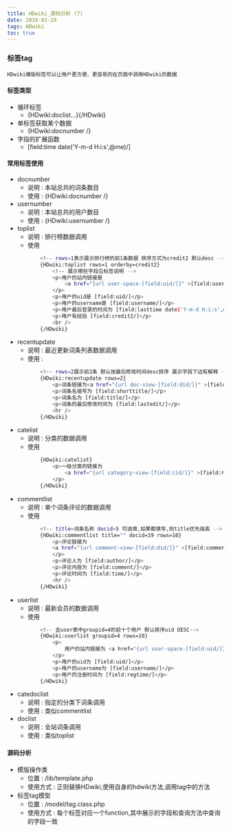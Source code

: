 ```yaml
---
title: HDwiki_源码分析 (7)
date: 2018-03-29
tags: HDwiki
toc: true
---
```


### 标签tag
    HDwiki模版标签可以让用户更方便、更容易的在页面中调用HDwiki的数据

<!-- more -->

#### 标签类型
- 循环标签
    * {HDwiki:doclist...}{/HDwiki}
- 单标签获取某个数据
    * {HDwiki:docnumber /}
- 字段的扩展函数 
    * [field:time date('Y-m-d H:i:s',@me)/]

#### 常用标签使用
- docnumber
    * 说明 : 本站总共的词条数目
    * 使用 : {HDwiki:docnumber /}
- usernumber
    * 说明 : 本站总共的用户数目
    * 使用 : {HDwiki:usernumber /}
- toplist
    * 说明 : 排行榜数据调用
    * 使用
        ```bash
            <!-- rows=1表示展示排行榜的前1条数据 排序方式为credit2 默认desc -->
            {HDwiki:toplist rows=1 orderby=credit2}
                <!-- 展示哪些字段见标签说明 -->
                <p>用户的站内链接是  
                    <a href="{url user-space-[field:uid/]}" >[field:username/]</a>
                </p>
				<p>用户的uid是 [field:uid/]</p>
				<p>用户的username是 [field:username/]</p>
				<p>用户最后登录的时间为 [field:lasttime date('Y-m-d H:i:s',@me)/]</p>
				<p>用户有经验 [field:credit2/]</p>
				<br />
			{/HDwiki}
        ```
- recentupdate
    * 说明 : 最近更新词条列表数据调用
    * 使用 : 
        ```bash
            <!-- rows=2展示前2条 默认按最后修改时间desc排序 展示字段下边有解释 -->
            {HDwiki:recentupdate rows=2}
				<p>词条链接为<a href="{url doc-view-[field:did/]}" >[field:title/]</a></p>
				<p>词条名缩写为 [field:shorttitle/]</p>
				<p>词条名为 [field:title/]</p>
				<p>词条的最后修改时间为 [field:lastedit/]</p>
				<hr />
			{/HDwiki}
        ```
- catelist
    * 说明 : 分类的数据调用
    * 使用 
        ```bash
            {HDwiki:catelist}
                <p>一级分类的链接为
                	<a href="{url category-view-[field:cid/]}" >[field:name/]</a>
                </p>
            {/HDwiki}
        ```
- commentlist
    * 说明 : 单个词条评论的数据调用
    * 使用 
        ```bash
            <!-- title=词条名称 docid=5 可选填,如果都填写,则title优先级高 -->
            {HDwiki:commentlist title="" docid=19 rows=10}
			  	<p>评论链接为 
			  	<a href="{url comment-view-[field:did/]}" >[field:comment/]</a>
			  	</p>
			  	<p>评论人为 [field:author/]</p>
			  	<p>评论内容为 [field:comment/]</p>
			  	<p>评论时间为 [field:time/]</p>
			  	<hr />
			{/HDwiki}
        ```
- userlist
    * 说明 : 最新会员的数据调用
    * 使用 
        ```bash
            <!-- 去user表中groupid=4的前十个用户 默认排序uid DESC-->
            {HDwiki:userlist groupid=4 rows=10}
				<p>
					用户的站内链接为 <a href="{url user-space-[field:uid/]}" >[field:username/] </a>
				</p>
				<p>用户的uid为 [field:uid/]</p>
				<p>用户的username为 [field:username/]</p>
				<p>用户的注册时间为 [field:regtime/]</p>
			{/HDwiki}
        ```
- catedoclist
    * 说明 : 指定的分类下词条调用
    * 使用 : 类似commentlist
- doclist
    * 说明 : 全站词条调用
    * 使用 : 类似toplist

#### 源码分析
- 模版操作类
    * 位置 : /lib/template.php
    * 使用方式 : 正则替换HDwiki,使用自身的hdwiki方法,调用tag中的方法
- 标签tag模型
    * 位置 : /model/tag.class.php
    * 使用方式 : 每个标签对应一个function,其中展示的字段和查询方法中查询的字段一致